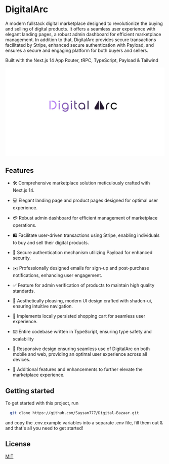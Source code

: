 #                                                   DigitalArc
A modern fullstack digital marketplace designed to revolutionize the buying and selling of digital products. It offers a seamless user experience with elegant landing pages, a robust admin dashboard for efficient marketplace management. In addition to that, DigitalArc provides secure transactions facilitated by Stripe, enhanced secure authentication with Payload, and ensures a secure and engaging platform for both buyers and sellers.

Built with the Next.js 14 App Router, tRPC, TypeScript, Payload & Tailwind

![Project Image](https://github.com/Saysan777/Digital-Arc/blob/main/public/DigitalArc.jpg)

## Features

- 🛠️ Comprehensive marketplace solution meticulously crafted with Next.js 14.

- 💻  Elegant landing page and product pages designed for optimal user experience.

- 💳 Robust admin dashboard for efficient management of marketplace operations.
- 🛍️ Facilitate user-driven transactions using Stripe, enabling individuals to buy and sell their digital products.
- 🔑 Secure authentication mechanism utilizing Payload for enhanced security.
- ✉️ Professionally designed emails for sign-up and post-purchase notifications, enhancing user engagement.
- ✅ Feature for admin verification of products to maintain high quality standards.
- 🌟 Aesthetically pleasing, modern UI design crafted with shadcn-ui, ensuring intuitive navigation.
- 🛒 Implements locally persisted shopping cart for seamless user experience.
- ⌨️ Entire codebase written in TypeScript, ensuring type safety and scalability
- 📱 Responsive design ensuring seamless use of DigitalArc on both mobile and web, providing an optimal user experience across all devices.
- 🎁 Additional features and enhancements to further elevate the marketplace experience.


## Getting started

To get started with this project, run

```bash
  git clone https://github.com/Saysan777/Digital-Bazaar.git
```

and copy the .env.example variables into a separate .env file, fill them out & and that's all you need to get started!

## License

[MIT](https://choosealicense.com/licenses/mit/)
